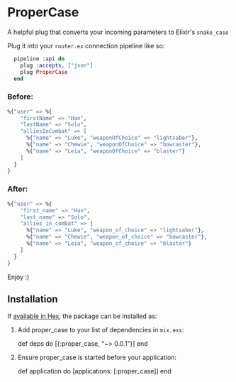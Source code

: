 # ProperCase

A helpful plug that converts your incoming parameters to
 Elixir's `snake_case`

 Plug it into your `router.ex` connection pipeline like so:

```elixir
  pipeline :api do
    plug :accepts, ["json"]
    plug ProperCase
  end
```


### Before:

```elixir
%{"user" => %{
    "firstName" => "Han",
    "lastName" => "Solo",
    "alliesInCombat" => [
      %{"name" => "Luke", "weaponOfChoice" => "lightsaber"},
      %{"name" => "Chewie", "weaponOfChoice" => "bowcaster"},
      %{"name" => "Leia", "weaponOfChoice" => "blaster"}
    ] 
  }
} 
```

### After: 

```elixir
%{"user" => %{
    "first_name" => "Han",
    "last_name" => "Solo",
    "allies_in_combat" => [
      %{"name" => "Luke", "weapon_of_choice" => "lightsaber"},
      %{"name" => "Chewie", "weapon_of_choice" => "bowcaster"},
      %{"name" => "Leia", "weapon_of_choice" => "blaster"}
    ]
  }
}
```

Enjoy :)

## Installation

If [available in Hex](https://hex.pm/docs/publish), the package can be installed as:

  1. Add proper_case to your list of dependencies in `mix.exs`:

        def deps do
          [{:proper_case, "~> 0.0.1"}]
        end

  2. Ensure proper_case is started before your application:

        def application do
          [applications: [:proper_case]]
        end

